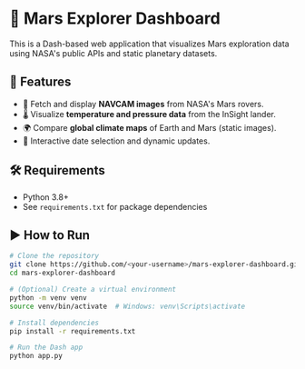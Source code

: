 # 🚀 Mars Explorer Dashboard

This is a Dash-based web application that visualizes Mars exploration data using NASA's public APIs and static planetary datasets.

## 🧩 Features

- 📸 Fetch and display **NAVCAM images** from NASA's Mars rovers.
- 🌡️ Visualize **temperature and pressure data** from the InSight lander.
- 🌍 Compare **global climate maps** of Earth and Mars (static images).
- 📅 Interactive date selection and dynamic updates.

## 🛠️ Requirements

- Python 3.8+
- See `requirements.txt` for package dependencies

## ▶️ How to Run

```bash
# Clone the repository
git clone https://github.com/<your-username>/mars-explorer-dashboard.git
cd mars-explorer-dashboard

# (Optional) Create a virtual environment
python -m venv venv
source venv/bin/activate  # Windows: venv\Scripts\activate

# Install dependencies
pip install -r requirements.txt

# Run the Dash app
python app.py



